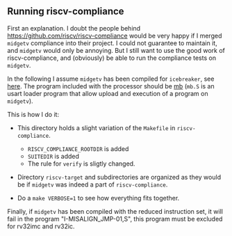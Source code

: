 ## Running riscv-compliance

First an explanation. I doubt the people behind
https://github.com/riscv/riscv-compliance would be very happy if I
merged `midgetv` compliance into their project. I could not guarantee
to maintain it, and `midgetv` would only be annoying.
But I still want to use the good work of riscv-compliance, and
(obviously) be able to run the compliance tests on `midgetv`. 

In the following I assume `midgetv` has been compiled for
`icebreaker`, see [here](../hwtst/icebreaker). The program included
with the processor should be
[mb](..//sw/hwexamples/midgetv_blast/mb.S) (`mb.S` is an usart
loader program that allow upload and execution of a program on `midgetv`).


This is how I do it:

* This directory holds a slight variation of the `Makefile` in
  `riscv-compliance`. 
  * `RISCV_COMPLIANCE_ROOTDIR` is added
  * `SUITEDIR` is added
  * The rule for `verify` is sligtly changed.

* Directory `riscv-target` and subdirectories are organized as they
  would be if `midgetv` was indeed a part of `riscv-compliance`.

* Do a `make VERBOSE=1` to see how everything fits together.


Finally, if `midgetv` has been compiled with the reduced instruction
set, it will fail in the program "I-MISALIGN_JMP-01,S", this program
must be excluded for rv32imc and rv32ic.


  
  


  
